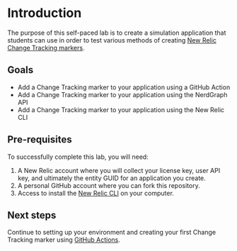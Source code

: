 # Introduction

The purpose of this self-paced lab is to create a simulation application that students can use in order to test various methods of creating [New Relic Change Tracking markers](https://docs.newrelic.com/docs/change-tracking/change-tracking-introduction/).

## Goals

 * Add a Change Tracking marker to your application using a GitHub Action
 * Add a Change Tracking marker to your application using the NerdGraph API
 * Add a Change Tracking marker to your application using the New Relic CLI

## Pre-requisites

To successfully complete this lab, you will need:
 1. A New Relic account where you will collect your license key, user API key, and ultimately the entity GUID for an application you create.
 2. A personal GitHub account where you can fork this repository.
 3. Access to install the [New Relic CLI](https://developer.newrelic.com/automate-workflows/get-started-new-relic-cli/) on your computer.

## Next steps

Continue to setting up your environment and creating your first Change Tracking marker using [GitHub Actions](./2_GITHUB%20ACTION.md).
